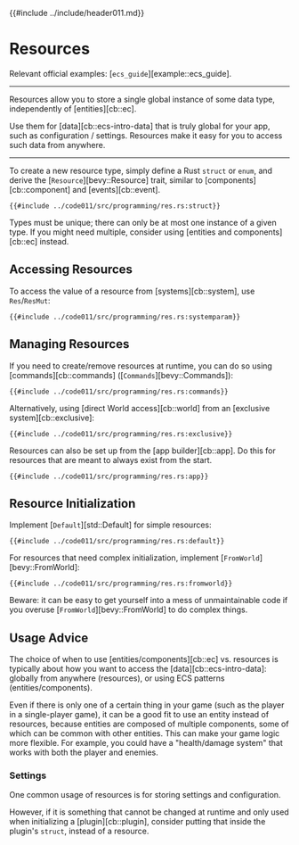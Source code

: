 {{#include ../include/header011.md}}

# Resources

Relevant official examples:
[`ecs_guide`][example::ecs_guide].

---

Resources allow you to store a single global instance of some data type,
independently of [entities][cb::ec].

Use them for [data][cb::ecs-intro-data] that is truly global for your app, such
as configuration / settings. Resources make it easy for you to access such data
from anywhere.

---

To create a new resource type, simply define a Rust `struct` or `enum`, and
derive the [`Resource`][bevy::Resource] trait, similar to
[components][cb::component] and [events][cb::event].

```rust,no_run,noplayground
{{#include ../code011/src/programming/res.rs:struct}}
```

Types must be unique; there can only be at most one instance of a given type. If
you might need multiple, consider using [entities and components][cb::ec] instead.

## Accessing Resources

To access the value of a resource from [systems][cb::system], use `Res`/`ResMut`:

```rust,no_run,noplayground
{{#include ../code011/src/programming/res.rs:systemparam}}
```

## Managing Resources

If you need to create/remove resources at runtime, you can do so using
[commands][cb::commands] ([`Commands`][bevy::Commands]):

```rust,no_run,noplayground
{{#include ../code011/src/programming/res.rs:commands}}
```

Alternatively, using [direct World access][cb::world] from an [exclusive
system][cb::exclusive]:

```rust,no_run,noplayground
{{#include ../code011/src/programming/res.rs:exclusive}}
```

Resources can also be set up from the [app builder][cb::app]. Do this for
resources that are meant to always exist from the start.

```rust,no_run,noplayground
{{#include ../code011/src/programming/res.rs:app}}
```

## Resource Initialization

Implement [`Default`][std::Default] for simple resources:

```rust,no_run,noplayground
{{#include ../code011/src/programming/res.rs:default}}
```

For resources that need complex initialization, implement [`FromWorld`][bevy::FromWorld]:

```rust,no_run,noplayground
{{#include ../code011/src/programming/res.rs:fromworld}}
```

Beware: it can be easy to get yourself into a mess of unmaintainable code
if you overuse [`FromWorld`][bevy::FromWorld] to do complex things.

## Usage Advice

The choice of when to use [entities/components][cb::ec] vs. resources is
typically about how you want to access the [data][cb::ecs-intro-data]: globally
from anywhere (resources), or using ECS patterns (entities/components).

Even if there is only one of a certain thing in your game (such as the
player in a single-player game), it can be a good fit to use an entity
instead of resources, because entities are composed of multiple components,
some of which can be common with other entities. This can make your game
logic more flexible. For example, you could have a "health/damage system"
that works with both the player and enemies.

### Settings

One common usage of resources is for storing settings and configuration.

However, if it is something that cannot be changed at runtime and only used when
initializing a [plugin][cb::plugin], consider putting that inside the plugin's
`struct`, instead of a resource.

